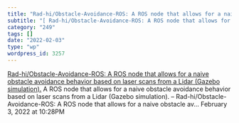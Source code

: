 ```yaml
---
title: "Rad-hi/Obstacle-Avoidance-ROS: A ROS node that allows for a naive obstacle avoidance behavior based on laser scans from a Lidar (Gazebo simulation)."
subtitle: "[ Rad-hi/Obstacle-Avoidance-ROS: A ROS node that allows for a naive obstacle avoidance behavior base..."
category: "249"
tags: []
date: "2022-02-03"
type: "wp"
wordpress_id: 3257
---
```

[ Rad-hi/Obstacle-Avoidance-ROS: A ROS node that allows for a naive obstacle avoidance behavior based on laser scans from a Lidar (Gazebo simulation).](https://github.com/Rad-hi/Obstacle-Avoidance-ROS)
 A ROS node that allows for a naive obstacle avoidance behavior based on laser scans from a Lidar (Gazebo simulation). – Rad-hi/Obstacle-Avoidance-ROS: A ROS node that allows for a naive obstacle av…
February 3, 2022 at 10:28PM